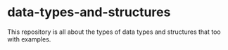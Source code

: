 # data-types-and-structures
This repository is all about the types of data types and structures that too with examples.
